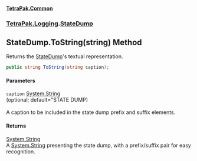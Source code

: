 #### [TetraPak.Common](index.md 'index')
### [TetraPak.Logging](TetraPak_Logging.md 'TetraPak.Logging').[StateDump](TetraPak_Logging_StateDump.md 'TetraPak.Logging.StateDump')
## StateDump.ToString(string) Method
Returns the [StateDump](TetraPak_Logging_StateDump.md 'TetraPak.Logging.StateDump')'s textual representation.  
```csharp
public string ToString(string caption);
```
#### Parameters
<a name='TetraPak_Logging_StateDump_ToString(string)_caption'></a>
`caption` [System.String](https://docs.microsoft.com/en-us/dotnet/api/System.String 'System.String')  
(optional; default="STATE DUMP)<br/>  
A caption to be included in the state dump prefix and suffix elements.  
  
#### Returns
[System.String](https://docs.microsoft.com/en-us/dotnet/api/System.String 'System.String')  
A [System.String](https://docs.microsoft.com/en-us/dotnet/api/System.String 'System.String') presenting the state dump, with a prefix/suffix pair for easy recognition.   
